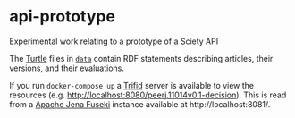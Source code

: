 # api-prototype
Experimental work relating to a prototype of a Sciety API

The [Turtle](https://www.w3.org/TR/turtle/) files in [`data`](./data) contain RDF statements describing articles, their versions, and their evaluations.

If you run `docker-compose up` a [Trifid](https://zazuko.com/products/trifid/) server is available to view the resources (e.g. <http://localhost:8080/peerj.11014v0.1-decision>). This is read from a [Apache Jena Fuseki](https://jena.apache.org/documentation/fuseki2/) instance available at http://localhost:8081/.
